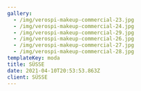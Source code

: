 ```yaml
---
gallery:
  - /img/verospi-makeup-commercial-23.jpg
  - /img/verospi-makeup-commercial-24.jpg
  - /img/verospi-makeup-commercial-29.jpg
  - /img/verospi-makeup-commercial-26.jpg
  - /img/verospi-makeup-commercial-27.jpg
  - /img/verospi-makeup-commercial-28.jpg
templateKey: moda
title: SÜSSE
date: 2021-04-10T20:53:53.863Z
client: SÜSSE
---
```


